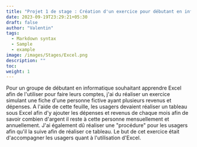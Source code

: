 ```yaml
---
title: "Projet 1 de stage : Création d'un exercice pour débutant en informatique pour l'utilisation d'Excel"
date: 2023-09-19T23:29:21+05:30
draft: false
author: "Valentin"
tags:
  - Markdown syntax
  - Sample
  - example
image: /images/Stages/Excel.png
description: ""
toc:
weight: 1
---
```

Pour un groupe de débutant en informatique souhaitant apprendre Excel afin de l'utiliser pour faire leurs comptes, j'ai du réaliser un exercice simulant une fiche d'une personne fictive ayant plusieurs revenus et dépenses. A l'aide de cette feuille, les usagers devaient réaliser un tableau sous Excel afin d'y ajouter les dépenses et revenus de chaque mois afin de savoir combien d'argent il reste à cette personne mensuellement et annuellement. 
J'ai également dû réaliser une "procédure" pour les usagers afin qu'il la suive afin de réaliser ce tableau.
Le but de cet exercice était d'accompagner les usagers quant à l'utilisation d'Excel.


